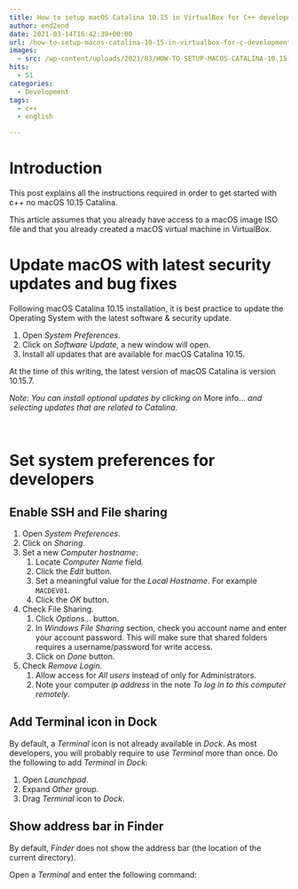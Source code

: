 ```yaml
---
title: How to setup macOS Catalina 10.15 in VirtualBox for C++ development on Github.
author: end2end
date: 2021-03-14T16:42:39+00:00
url: /how-to-setup-macos-catalina-10-15-in-virtualbox-for-c-development-on-github/
images:
  - src: /wp-content/uploads/2021/03/HOW-TO-SETUP-MACOS-CATALINA-10.15-IN-VIRTUALBOX-FOR-C-DEVELOPMENT-ON-GITHUB.jpg
hits:
  - 51
categories:
  - Development
tags:
  - c++
  - english

---
```

# Introduction

This post explains all the instructions required in order to get started with c++ no macOS 10.15 Catalina.

This article assumes that you already have access to a macOS image ISO file and that you already created a macOS virtual machine in VirtualBox.

# Update macOS with latest security updates and bug fixes

Following macOS Catalina 10.15 installation, it is best practice to update the Operating System with the latest software & security update.

  1. Open _System Preferences_.
  2. Click on _Software Update_, a new window will open.
  3. Install all updates that are available for macOS Catalina 10.15.

At the time of this writing, the latest version of macOS Catalina is version 10.15.7.

_Note: You can install optional updates by clicking on_ More info... _and selecting updates that are related to Catalina._

&nbsp;

# Set system preferences for developers

## Enable SSH and File sharing

  1. Open _System Preferences_.
  2. Click on _Sharing_.
  3. Set a new _Computer hostname_:
      1. Locate _Computer Name_ field.
      2. Click the _Edit_ button.
      3. Set a meaningful value for the _Local Hostname_. For example `MACDEV01`.
      4. Click the _OK_ button.
  4. Check File Sharing.
      1. Click _Options..._ button.
      2. In _Windows File Sharing_ section, check you account name and enter your account password. This will make sure that shared folders requires a username/password for write access.
      3. Click on _Done_ button.
  5. Check _Remove Login_.
      1. Allow access for _All users_ instead of only for Administrators.
      2. Note your computer _ip address_ in the note _To log in to this computer remotely_.

## Add Terminal icon in Dock

By default, a _Terminal_ icon is not already available in _Dock_. As most developers, you will probably require to use _Terminal_ more than once. Do the following to add _Terminal_ in _Dock_:

  1. Open _Launchpad_.
  2. Expand _Other_ group.
  3. Drag _Terminal_ icon to _Dock_.

## Show address bar in Finder

By default, _Finder_ does not show the address bar (the location of the current directory).

Open a _Terminal_ and enter the following command:

<code>